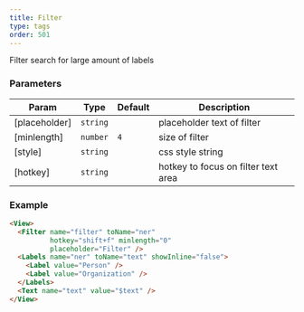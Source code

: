 ```yaml
---
title: Filter
type: tags
order: 501
---
```


Filter search for large amount of labels

### Parameters

| Param | Type | Default | Description |
| --- | --- | --- | --- |
| [placeholder] | <code>string</code> |  | placeholder text of filter |
| [minlength] | <code>number</code> | <code>4</code> | size of filter |
| [style] | <code>string</code> |  | css style string |
| [hotkey] | <code>string</code> |  | hotkey to focus on filter text area |

### Example
```html
<View>
  <Filter name="filter" toName="ner"
          hotkey="shift+f" minlength="0"
          placeholder="Filter" />
  <Labels name="ner" toName="text" showInline="false">
    <Label value="Person" />
    <Label value="Organization" />
  </Labels>
  <Text name="text" value="$text" />
</View>
```
